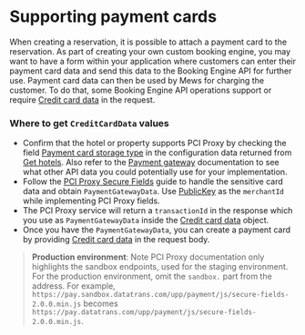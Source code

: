 # Supporting payment cards

When creating a reservation, it is possible to attach a payment card to the reservation.
As part of creating your own custom booking engine, you may want to have a form within your application where customers can enter their payment card data and send this data to the Booking Engine API for further use.
Payment card data can then be used by Mews for charging the customer.
To do that, some Booking Engine API operations support or require [Credit card data](../operations/reservation-groups.md#credit-card-data) in the request.

### Where to get `CreditCardData` values

* Confirm that the hotel or property supports PCI Proxy by checking the field [Payment card storage type](../operations/hotels.md#payment-card-storage-type) in the configuration data returned from [Get hotels](../operations/hotels.md#get-hotels).
Also refer to the [Payment gateway](../operations/hotels.md#payment-gateway) documentation to see what other API data you could potentially use for your implementation.
* Follow the [PCI Proxy Secure Fields](https://docs.pci-proxy.com/docs/secure-fields) guide to handle the sensitive card data and obtain `PaymentGatewayData`. Use [PublicKey](../operations/hotels.md#payment-gateway) as the `merchantId` while implementing PCI Proxy fields.
* The PCI Proxy service will return a `transactionId` in the response which you use as `PaymentGatewayData` inside the [Credit card data](../operations/reservation-groups.md#credit-card-data) object.
* Once you have the `PaymentGatewayData`, you can create a payment card by providing [Credit card data](../operations/reservation-groups.md#credit-card-data) in the request body.

> **Production environment**: Note PCI Proxy documentation only highlights the sandbox endpoints, used for the staging environment. For the production environment, omit the `sandbox.` part from the address. For example, `https://pay.sandbox.datatrans.com/upp/payment/js/secure-fields-2.0.0.min.js` becomes `https://pay.datatrans.com/upp/payment/js/secure-fields-2.0.0.min.js`.
